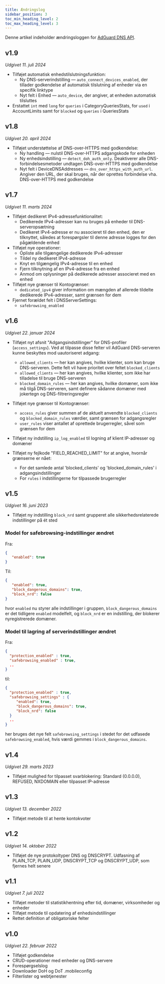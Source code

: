```yaml
---
title: Ændringslog
sidebar_position: 3
toc_min_heading_level: 2
toc_max_heading_level: 3
---
```


<!--
    Changelog is from here:
    https://api.adguard-dns.io/static/api/CHANGELOG.md
-->

Denne artikel indeholder ændringsloggen for [AdGuard DNS API](private-dns/api/overview.md).

## v1.9

_Udgivet 11. juli 2024_

- Tilføjet automatisk enhedstilslutningsfunktion:
  - Ny DNS-serverindstilling — `auto_connect_devices_enabled`, der tillader godkendelse af automatisk tilslutning af enheder via en specifik linktype
  - Nyt felt i Enhed — `auto_device`, der angiver, at enheden automatisk tilsluttes
- Erstattet `int` med `long` for `queries` i CategoryQueriesStats, for `used` i AccountLimits samt for `blocked` og `queries` i QueriesStats

## v1.8

_Udgivet 20. april 2024_

- Tilføjet understøttelse af DNS-over-HTTPS med godkendelse:
  - Ny handling — nulstil DNS-over-HTTPS adgangskode for enheden
  - Ny enhedsindstilling — `detect_doh_auth_only`. Deaktiverer alle DNS-forbindelsesmetoder undtagen DNS-over-HTTPS med godkendelse
  - Nyt felt i DeviceDNSAddresses — `dns_over_https_with_auth_url`. Angiver den URL, der skal bruges, når der oprettes forbindelse vha. DNS-over-HTTPS med godkendelse

## v1.7

_Udgivet 11. marts 2024_

- Tilføjet dedikeret IPv4-adressefunktionalitet:
  - Dedikerede IPv4-adresser kan nu bruges på enheder til DNS-serveropsætning
  - Dedikeret IPv4-adresse er nu associeret til den enhed, den er tilknyttet, således at forespørgsler til denne adresse logges for den pågældende enhed
- Tilføjet nye operationer:
  - Opliste alle tilgængelige dedikerede IPv4-adresser
  - Tildel ny dedikeret IPv4-adresse
  - Knyt en tilgængelig IPv4-adresse til en enhed
  - Fjern tilknytning af en IPv4-adresse fra en enhed
  - Anmod om oplysninger på dedikerede adresser associeret med en enhed
- Tilføjet nye grænser til Kontogrænser:
  - `dedicated_ipv4` giver information om mængden af allerede tildelte dedikerede IPv4-adresser, samt grænsen for dem
- Fjernet forældet felt i DNSServerSettings:
  - `safebrowsing_enabled`

## v1.6

_Udgivet 22. januar 2024_

- Tilføjet nyt afsnit "Adgangsindstillinger" for DNS-profiler (`access_settings`). Ved at tilpasse disse felter vil AdGuard DNS-serveren kunne beskyttes mod uautoriseret adgang:

  - `allowed_clients` — her kan angives, hvilke klienter, som kan bruge DNS-serveren. Dette felt vil have prioritet over feltet `blocked_clients`
  - `allowed_clients` — her kan angives, hvilke klienter, som ikke har tilladelse til bruge DNS-serveren
  - `blocked_domain_rules` — her kan angives, hvilke domæner, som ikke må tilgå DNS-serveren, samt definere sådanne domæner med jokertegn og DNS-filtreringsregler

- Tilføjet nye grænser til Kontogrænser:

  - `access_rules` giver summen af de aktuelt anvendte `blocked_clients` og `blocked_domain_rules` værdier, samt grænsen for adgangsregler
  - `user_rules` viser antallet af oprettede brugerregler, såvel som grænsen for dem

- Tilføjet ny indstilling `ip_log_enabled` til logning af klient IP-adresser og domæner

- Tilføjet ny fejlkode "FIELD_REACHED_LIMIT" for at angive, hvornår grænserne er nået:

  - For det samlede antal 'blocked_clients' og 'blocked_domain_rules' i adgangsindstillinger
  - For `rules` i indstillingerne for tilpassede brugerregler

## v1.5

_Udgivet 16. juni 2023_

- Tilføjet ny indstilling `block_nrd` samt grupperet alle sikkerhedsrelaterede indstillinger på ét sted

### Model for safebrowsing-indstillinger ændret

Fra:

```json
{
   "enabled": true
}
```

Til:

```json
{
   "enabled": true,
   "block_dangerous_domains": true,
   "block_nrd": false
}
```

hvor `enabled` nu styrer alle indstillinger i gruppen, `block_dangerous_domains` er det tidligere `enabled` modelfelt, og `block_nrd` er en indstilling, der blokerer nyregistrerede domæner.

### Model til lagring af serverindstillinger ændret

Fra:

```json
{
  "protection_enabled" : true,
  "safebrowsing_enabled" : true,
  ..
}
```

til:

```json
{
  "protection_enabled" : true,
  "safebrowsing_settings" : {
     "enabled": true,
     "block_dangerous_domains": true,
     "block_nrd": false
  }
  ..
}
```

her bruges det nye felt `safebrowsing_settings` i stedet for det udfasede `safebrowsing_enabled`, hvis værdi gemmes i `block_dangerous_domains`.

## v1.4

_Udgivet 29. marts 2023_

- Tilføjet mulighed for tilpasset svarblokering: Standard (0.0.0.0), REFUSED, NXDOMAIN eller tilpasset IP-adresse

## v1.3

_Udgivet 13. december 2022_

- Tilføjet metode til at hente kontokvoter

## v1.2

_Udgivet 14. oktober 2022_

- Tilføjet de nye protokoltyper DNS og DNSCRYPT. Udfasning af PLAIN_TCP, PLAIN_UDP, DNSCRYPT_TCP og DNSCRYPT_UDP, som fjernes helt senere

## v1.1

_Udgivet 7. juli 2022_

- Tilføjet metoder til statistikhentning efter tid, domæner, virksomheder og enheder
- Tilføjet metode til opdatering af enhedsindstillinger
- Rettet definition af obligatoriske felter

## v1.0

_Udgivet 22. februar 2022_

- Tilføjet godkendelse
- CRUD-operationer med enheder og DNS-servere
- Forespørgselslog
- Downloader DoH og DoT .mobileconfig
- Filterlister og webtjenester
